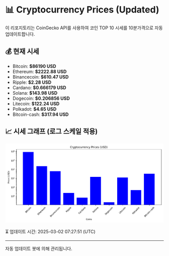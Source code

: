 
# 📊 Cryptocurrency Prices (Updated)

이 리포지토리는 CoinGecko API를 사용하여 코인 TOP 10 시세를 10분가격으로 자동 업데이트합니다.

## 💰 현재 시세
- Bitcoin: **$86190 USD**
- Ethereum: **$2222.88 USD**
- Binancecoin: **$610.47 USD**
- Ripple: **$2.28 USD**
- Cardano: **$0.666179 USD**
- Solana: **$143.98 USD**
- Dogecoin: **$0.206856 USD**
- Litecoin: **$122.24 USD**
- Polkadot: **$4.65 USD**
- Bitcoin-cash: **$317.94 USD**

## 📈 시세 그래프 (로그 스케일 적용)
![Crypto Prices](crypto_prices.png)

⏳ 업데이트 시간: 2025-03-02 07:27:51 (UTC)

---
자동 업데이트 봇에 의해 관리됩니다.
